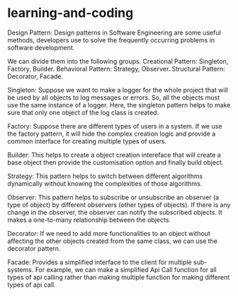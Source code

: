 # learning-and-coding
Design Pattern:
Design patterns in Software Engineering are some useful methods, developers use to solve the frequently occurring problems in software development.

We can divide them into the following groups.
Creational Pattern: Singleton, Factory, Builder.
Behavioral Pattern: Strategy, Observer.
Structural Pattern: Decorator, Facade.

Singleton: Suppose we want to make a logger for the whole project that will be used by all objects to log messages or errors. So, all the objects must use the same instance of a logger. Here, the singleton pattern helps to make sure that only one object of the log class is created.

Factory: Suppose there are different types of users in a system. If we use the factory pattern, it will hide the complex creation logic and provide a common interface for creating multiple types of users.

Builder: This helps to create a object creation intereface that will create a base object then provide the customisation option and finally build object.

Strategy: This pattern helps to switch between different algorithms dynamically without knowing the complexities of those algorithms.

Observer: This pattern helps to subscribe or unsubscribe an observer (a type of object) by different observers (other types of objects). If there is any change in the observer, the observer can notify the subscribed objects. It makes a one-to-many relationship between the objects.

Decorator: If we need to add more functionalities to an object without affecting the other objects created from the same class, we can use the decorator pattern.

Facade: Provides a simplified interface to the client for multiple sub-systems. For example, we can make a simplified Api Call function for all types of api calling rather than making multiple function for making different types of api call. 

